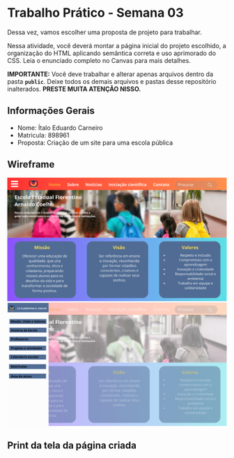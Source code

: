 # Trabalho Prático - Semana 03

Dessa vez, vamos escolher uma proposta de projeto para trabalhar.

Nessa atividade, você deverá montar a página inicial do projeto escolhido, a organização do HTML aplicando semântica correta e uso aprimorado do CSS. Leia o enunciado completo no Canvas para mais detalhes.

**IMPORTANTE:** Você deve trabalhar e alterar apenas arquivos dentro da pasta **`public`**. Deixe todos os demais arquivos e pastas desse repositório inalterados. **PRESTE MUITA ATENÇÃO NISSO.**

## Informações Gerais
- Nome: Ítalo Eduardo Carneiro
- Matricula: 898961
- Proposta: Criação de um site para uma escola pública

## Wireframe

![Wireframe](/public/img/HomePage_pt1.png)
![Wireframe](/public/img/HomePage_pt2.png)

## Print da tela da página criada



